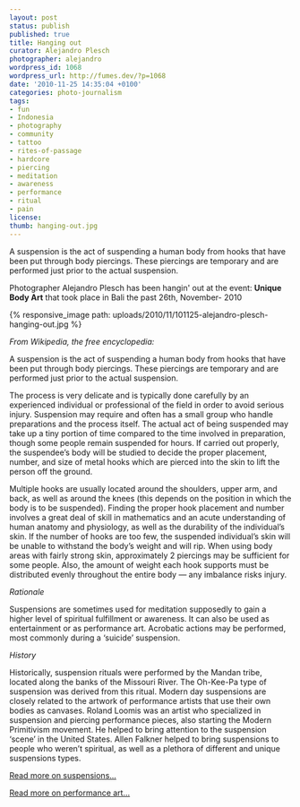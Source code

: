 ```yaml
---
layout: post
status: publish
published: true
title: Hanging out
curator: Alejandro Plesch
photographer: alejandro
wordpress_id: 1068
wordpress_url: http://fumes.dev/?p=1068
date: '2010-11-25 14:35:04 +0100'
categories: photo-journalism
tags:
- fun
- Indonesia
- photography
- community
- tattoo
- rites-of-passage
- hardcore
- piercing
- meditation
- awareness
- performance
- ritual
- pain
license:
thumb: hanging-out.jpg
---
```

A suspension is the act of suspending a human body from hooks that have been put through body piercings. These piercings are temporary and are performed just prior to the actual suspension. 
 
Photographer Alejandro Plesch has been hangin' out at the event: **Unique Body Art** that took place in Bali the past 26th, November- 2010 


{% responsive_image path: uploads/2010/11/101125-alejandro-plesch-hanging-out.jpg %}

_From Wikipedia, the free encyclopedia:_

A suspension is the act of suspending a human body from hooks that have been put through body piercings. These piercings are temporary and are performed just prior to the actual suspension. 

The process is very delicate and is typically done carefully by an experienced individual or professional of the field in order to avoid serious injury. Suspension may require and often has a small group who handle preparations and the process itself. The actual act of being suspended may take up a tiny portion of time compared to the time involved in preparation, though some people remain suspended for hours. If carried out properly, the suspendee&rsquo;s body will be studied to decide the proper placement, number, and size of metal hooks which are pierced into the skin to lift the person off the ground. 

Multiple hooks are usually located around the shoulders, upper arm, and back, as well as around the knees (this depends on the position in which the body is to be suspended). Finding the proper hook placement and number involves a great deal of skill in mathematics and an acute understanding of human anatomy and physiology, as well as the durability of the individual&rsquo;s skin. If the number of hooks are too few, the suspended individual&rsquo;s skin will be unable to withstand the body&rsquo;s weight and will rip. When using body areas with fairly strong skin, approximately 2 piercings may be sufficient for some people. Also, the amount of weight each hook supports must be distributed evenly throughout the entire body &mdash; any imbalance risks injury. 

_Rationale_

Suspensions are sometimes used for meditation supposedly to gain a higher level of spiritual fulfillment or awareness. It can also be used as entertainment or as performance art. Acrobatic actions may be performed, most commonly during a &lsquo;suicide&rsquo; suspension. 

_History_ 

Historically, suspension rituals were performed by the Mandan tribe, located along the banks of the Missouri River. The Oh-Kee-Pa type of suspension was derived from this ritual. Modern day suspensions are closely related to the artwork of performance artists that use their own bodies as canvases. Roland Loomis was an artist who specialized in suspension and piercing performance pieces, also starting the Modern Primitivism movement. He helped to bring attention to the suspension &lsquo;scene&rsquo; in the United States. Allen Falkner helped to bring suspensions to people who weren&rsquo;t spiritual, as well as a plethora of different and unique suspensions types. 

<a href="http://en.wikipedia.org/wiki/Suspension_(body_modification)" target="_blank">Read more on suspensions...</a> 

<a href="http://en.wikipedia.org/wiki/Performance_art" target="_blank">Read more on performance art...</a> 
